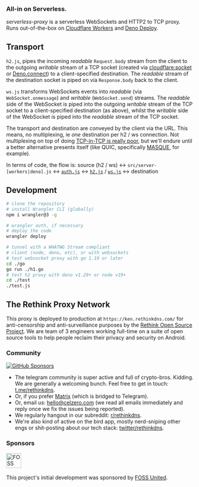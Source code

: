 ### All-in on Serverless.

_serverless-proxy_ is a serverless WebSockets and HTTP2 to TCP proxy. Runs out-of-the-box on [Cloudflare Workers](https://workers.dev) and [Deno Deploy](https://deno.com/deploy).

## Transport

`h2.js`, pipes the incoming _readable_ `Request.body` stream from the client to the outgoing _writable_ stream of a TCP socket (created via [cloudflare:socket](https://developers.cloudflare.com/workers/runtime-apis/tcp-sockets) or [Deno.connect](https://doc.deno.land/deno/stable/~/Deno.connect)) to a client-specified destination. The _readable_ stream of the destination socket is piped on via `Response.body` back to the client.

`ws.js` transforms WebSockets events into _readable_ (via `WebSocket.onmessage`) and _writable_ (`WebSocket.send`) streams. The _readable_ side of the WebSocket is piped into the outgoing _writable_ stream of the TCP socket to a client-specified destination (as above), whilst the _writable_ side of the WebSocket is piped into the _readable_ stream of the TCP socket.

The transport and destination are conveyed by the client via the URL. This means, no multiplexing, ie *one* destination per h2 / ws connection. Not multiplexing on top of doing [TCP-in-TCP is really poor](https://sshuttle.readthedocs.io/en/stable/how-it-works.html), but we'll endure until a better alternative presents itself (like QUIC, specifically [MASQUE](https://blog.cloudflare.com/building-privacy-into-internet-standards-and-how-to-make-your-app-more-private-today/), for example).

In terms of code, the flow is: source (h2 / ws) <-> `src/server-[workers|deno].js` <-> [`auth.js`](src/base/auth.js)
<-> [`h2.js`](src/proxifier/h2.js) / [`ws.js`](src/proxifier/ws.js) <-> destination

## Development

```bash
# clone the repository
# install Wrangler CLI (globally)
npm i wrangler@3 -g

# wrangler auth, if necessary
# deploy the code
wrangler deploy

# tunnel with a WHATWG Stream compliant
# client (node, deno, etc), or with websockets
# test websocket proxy with go 1.19 or later
cd ./go
go run ./h1.go
# test h2 proxy with deno v1.29+ or node v19+
cd ./test
./test.js
```

## The Rethink Proxy Network
This proxy is deployed to production at `https://ken.rethinkdns.com/` for anti-censorship and anti-surveillance
purposes by the [Rethink Open Source Project](https://github.com/celzero/rethink-app). We are team of 3 engineers
working full-time on a suite of open source tools to help people reclaim their privacy and security on Android.

### Community
[<img src="https://img.shields.io/github/sponsors/serverless-dns"
     alt="GitHub Sponsors">](https://github.com/sponsors/serverless-dns)
- The telegram community is super active and full of crypto-bros. Kidding. We are generally a welcoming bunch. Feel free to get in touch: [t.me/rethinkdns](https://t.me/rethinkdns).
- Or, if you prefer [Matrix](https://matrix.to/#/!jrTSpJiEkFNNBMhSaE:matrix.org) (which is bridged to Telegram).
- Or, email us: [hello@celzero.com](mailto:hello@celzero.com) (we read all emails immediately and reply once we fix the issues being reported).
- We regularly hangout in our subreddit: [r/rethinkdns](https://reddit.com/r/rethinkdns).
- We're also kind of active on the bird app, mostly nerd-sniping other engs or shit-posting about our tech stack: [twitter/rethinkdns](https://twitter.com/rethinkdns).

### Sponsors
[<img src="http://fossunited.org/files/fossunited-badge.svg"
     alt="FOSS United"
     height="40">](https://fossunited.org/grants)&emsp;

This project's initial development was sponsored by [FOSS United](https://fossunited.org/grants).
